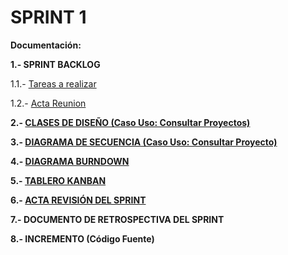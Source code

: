 # **SPRINT 1**

**Documentación:**

**1.- SPRINT BACKLOG**

1.1.- [Tareas a realizar][Tareas]

1.2.- [Acta Reunion][Acta]

**2.- [CLASES DE DISEÑO (Caso Uso: Consultar Proyectos)](https://github.com/DptoSIC/proyectoEIE/blob/master/documentos/SPRINT/SPRINT%201/Diagrama_Clases_Dise%C3%B1o/Diagrama%20de%20Clases%20Sprint1.jpg)**

**3.- [DIAGRAMA DE SECUENCIA (Caso Uso: Consultar Proyecto)](https://github.com/DptoSIC/proyectoEIE/blob/master/documentos/SPRINT/SPRINT%201/Diagrama_De_Secuencia/DSec%20CU%20C.ListadoProy.jpg)**

**4.- [DIAGRAMA BURNDOWN][Burndown]**

**5.- [TABLERO KANBAN](https://github.com/DptoSIC/proyectoEIE/projects/1)**

**6.- [ACTA REVISIÓN DEL SPRINT](https://github.com/DptoSIC/proyectoEIE/blob/master/documentos/SPRINT/SPRINT%201/documentos/Acta_Revisio%CC%81n_Sprint1_draft.md)**

**7.- DOCUMENTO DE RETROSPECTIVA DEL SPRINT**

**8.- INCREMENTO (Código Fuente)**

[Acta]: https://github.com/DptoSIC/proyectoEIE/blob/master/documentos/SPRINT/SPRINT%201/documentos/Acta_reunion_planeacion_sprint-1.md
[Tareas]:https://github.com/DptoSIC/proyectoEIE/blob/master/documentos/SPRINT/SPRINT%201/documentos/tares.md
[Burndown]:https://github.com/DptoSIC/proyectoEIE/blob/master/documentos/SPRINT/SPRINT%201/documentos/Sprint_Burndown_GESPROY.xlsx
